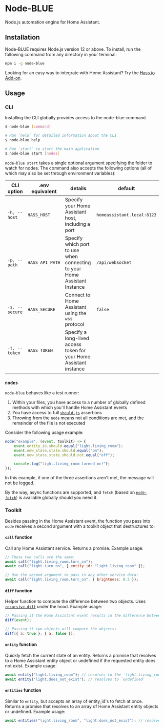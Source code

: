 # Node-BLUE

Node.js automation engine for Home Assistant.

## Installation

Node-BLUE requires Node.js version 12 or above. To install, run the following command from any directory in your terminal:

```sh
npm i -g node-blue
```

Looking for an easy way to integrate with Home Assistant? Try the [Hass.io Add-on](https://github.com/node-blue/hassio).

## Usage

### CLI

Installing the CLI globally provides access to the node-blue command.

```sh
$ node-blue [command]

# Run `help` for detailed information about the CLI
$ node-blue help

# Run `start` to start the main application
$ node-blue start [nodes]
```

`node-blue start` takes a single optional argument specifying the folder to watch for nodes. The command also accepts the following options (all of which may also be set through environment variables):

| CLI option     | .env equivalent | details                                                                   | default                    |
| -------------- | --------------- | ------------------------------------------------------------------------- | -------------------------- |
| `-h, --host`   | `HASS_HOST`     | Specify your Home Assistant host, including a port                        | `homeassistant.local:8123` |
| `-p, --path`   | `HASS_API_PATH` | Specify which port to use when connecting to your Home Assistant Instance | `/api/websocket`           |
| `-s, --secure` | `HASS_SECURE`   | Connect to Home Assistant using the `wss` protocol                        | `false`                    |
| `-t, --token`  | `HASS_TOKEN`    | Specify a long-lived access token for your Home Assistant instance        |                            |

### `nodes`

`node-blue` behaves like a test runner:

1. Within your files, you have access to a number of globally defined methods with which you'll handle Home Assistant events
2. You have access to full [`should.js`](https://github.com/shouldjs/should.js) assertions
3. Throwing from the `node` means not all conditions are met, and the remainder of the file is not executed

Consider the following usage example:

```js
node("example", (event, toolkit) => {
    event.entity_id.should.equal("light.living_room");
    event.new_state.state.should.equal("on");
    event.new_state.state.should.not.equal("off");

    console.log("light.living_room turned on!");
});
```

In this example, if one of the three assertions aren't met, the message will not be logged.

By the way, async functions are supported, and `fetch` (based on [`node-fetch`](https://github.com/node-fetch/node-fetch)) is available globally should you need it.

### Toolkit

Besides passing in the Home Assistant event, the function you pass into `node` receives a second argument with a toolkit object that destructures to:

#### `call` function

Call any Home Assistant service. Returns a promise. Example usage:

```js
// These two calls are the same:
await call("light.living_room.turn_on");
await call("light.turn_on", { entity_id: "light.living_room" });

// Use the second argument to pass in any other service data:
await call("light.living_room.turn_on", { brightness: 0.5 });
```

#### `diff` function

Helper function to compute the difference between two objects. Uses [`recursive-diff`](https://github.com/cosmicanant/recursive-diff) under the hood. Example usage:

```js
// Passing it the Home Assistant event results in the difference between the old and the new state being returned:
diff(event);

// Passing it two objects will compare the objects:
diff({ a: true }, { a: false });
```

#### `entity` function

Quickly fetch the current state of an entity. Returns a promise that resolves to a Home Assistant entity object or undefined if the requested entity does not exist. Example usage:

```js
await entity("light.living_room"); // resolves to the `light.living_room` entity
await entity("light.does_not_exist"); // resolves to `undefined`
```

#### `entities` function

Similar to `entity`, but accepts an array of entity_id's to fetch at once. Returns a promise that resolves to an array of Home Assistant entity objects or undefined. Example usage:

```js
await entities("light.living_room", "light.does_not_exist"); // resolves to [`light.living_room` entity object, `undefined`]
```
